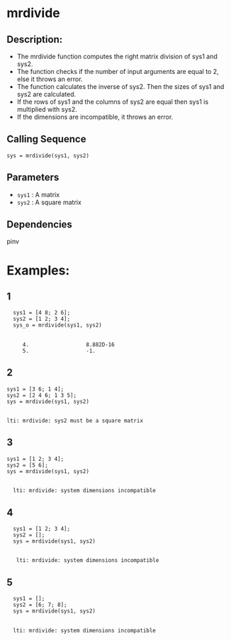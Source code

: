 # mrdivide
## Description:
- The mrdivide function computes the right matrix division of sys1 and sys2.
- The function checks if the number of input arguments are equal to 2, else it throws an error.
- The function calculates the inverse of sys2. Then the sizes of sys1 and sys2 are calculated.
- If the rows of sys1 and the columns of sys2 are equal then sys1 is multiplied with sys2.
- If the dimensions are incompatible, it throws an error.
## Calling Sequence 
`sys = mrdivide(sys1, sys2)`
## Parameters 
- `sys1` : A matrix
- `sys2` : A square matrix
## Dependencies 
pinv

# Examples:
## 1
      sys1 = [4 8; 2 6];  
      sys2 = [1 2; 3 4];  
      sys_o = mrdivide(sys1, sys2)
##
         4.                  8.882D-16
         5.                  -1.
## 2
    sys1 = [3 6; 1 4];  
    sys2 = [2 4 6; 1 3 5];  
    sys = mrdivide(sys1, sys2)
##
    lti: mrdivide: sys2 must be a square matrix
## 3
    sys1 = [1 2; 3 4];  
    sys2 = [5 6];  
    sys = mrdivide(sys1, sys2)
##
      lti: mrdivide: system dimensions incompatible
## 4
      sys1 = [1 2; 3 4];  
      sys2 = [];  
      sys = mrdivide(sys1, sys2)
##
       lti: mrdivide: system dimensions incompatible
## 5
      sys1 = [];
      sys2 = [6; 7; 8];
      sys = mrdivide(sys1, sys2)   
##
      lti: mrdivide: system dimensions incompatible

